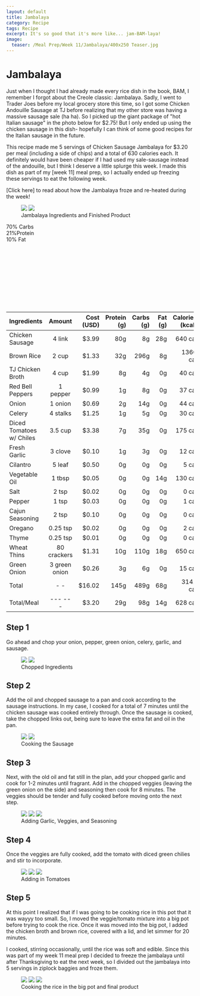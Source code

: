 ```yaml
---
layout: default
title: Jambalaya
category: Recipe
tags: Recipe
excerpt: It's so good that it's more like... jam-BAM-laya! 
image:
  teaser: /Meal Prep/Week 11/Jambalaya/400x250 Teaser.jpg
---
```


# Jambalaya

Just when I thought I had already made every rice dish in the book, BAM, I remember I forgot about the Creole classic: Jambalaya. Sadly, I went to Trader Joes before my local grocery store this time, so I got some Chicken Andouille Sausage at TJ before realizing  that my other store was having a massive sausage sale (ha ha). So I picked up the giant package of "hot Italian sausage" in the photo below for $2.75! But I only ended up using the chicken sausage in this dish- hopefully I can think of some good recipes for the Italian sausage in the future. 
 
This recipe made me 5 servings of Chicken Sausage Jambalaya for $3.20 per meal (including a side of chips) and a total of 630 calories each. It definitely would have been cheaper if I had used my sale-sausage instead of the andouille, but I think I deserve a little splurge this week. I made this dish as part of my [week 11] meal prep, so I actually ended up freezing these servings to eat the following week. 

[Click here] to read about how the Jambalaya froze and re-heated during the week!

<figure class="half">
	<img src="{{ site.url }}/images/Meal Prep/Week 11/Jambalaya/0 Ingredients.jpg">
	<img src="{{ site.url }}/images/Meal Prep/Week 11/Jambalaya/0.5 Finished.jpg">
	<figcaption> Jambalaya Ingredients and Finished Product </figcaption>
</figure>

<div class="c100 p70 big">
  <span>70% Carbs </span>
  <div class="slice">
    <div class="bar"></div>
    <div class="fill"></div>
  </div>
</div>

<div class="c100 p21 big">
  <span>21%Protein </span>
  <div class="slice">
    <div class="bar"></div>
    <div class="fill"></div>
  </div>
</div>

<div class="c100 p10 big">
  <span>10% Fat </span>
  <div class="slice">
    <div class="bar"></div>
    <div class="fill"></div>
  </div>
</div>

<br>
<br />
<br>
<br />
<br>
<br />
<br>
<br />
<br>
<br />


|	**Ingredients**	|	**Amount**		|	 **Cost (USD)** 	|	**Protein (g)**	|	**Carbs (g)**	|	**Fat (g)**	|	**Calories (kcal)**
|	:----------	|	:----------:		|	 ---------: 	|	 ---------: 	|	 ---------: 	|	 ---------: 	|	 ---------: 
|	Chicken Sausage	|	4	link	|	 $3.99 	|	80g	|	8g	|	28g	|	640 cal
|	Brown Rice	|	2	cup	|	 $1.33 	|	32g	|	296g	|	8g	|	1360 cal
|	TJ Chicken Broth	|	4	cup	|	 $1.99 	|	8g	|	4g	|	0g	|	40 cal
|	Red Bell Peppers	|	1	pepper	|	 $0.99 	|	1g	|	8g	|	0g	|	37 cal
|	Onion	|	1	onion	|	 $0.69 	|	2g	|	14g	|	0g	|	44 cal
|	Celery	|	4	stalks	|	 $1.25 	|	1g	|	5g	|	0g	|	30 cal
|	Diced Tomatoes w/ Chiles	|	3.5	cup	|	 $3.38 	|	7g	|	35g	|	0g	|	175 cal
|	Fresh Garlic	|	3	clove	|	 $0.10 	|	1g	|	3g	|	0g	|	12 cal
|	Cilantro	|	5	leaf	|	 $0.50 	|	0g	|	0g	|	0g	|	5 cal
|	Vegetable Oil	|	1	tbsp	|	 $0.05 	|	0g	|	0g	|	14g	|	130 cal
|	Salt	|	2	tsp	|	 $0.02 	|	0g	|	0g	|	0g	|	0 cal
|	Pepper	|	1	tsp	|	 $0.03 	|	0g	|	0g	|	0g	|	1 cal
|	Cajun Seasoning	|	2	tsp	|	 $0.10 	|	0g	|	0g	|	0g	|	0 cal
|	Oregano	|	0.25	tsp	|	 $0.02 	|	0g	|	0g	|	0g	|	2 cal
|	Thyme	|	0.25	tsp	|	 $0.01 	|	0g	|	0g	|	0g	|	0 cal
|	Wheat Thins	|	80	crackers	|	 $1.31 	|	10g	|	110g	|	18g	|	650 cal
|	Green Onion	|	3	green onion	|	 $0.26 	|	3g	|	6g	|	0g	|	15 cal
|	Total	|	-	-	|	 $16.02 	|	145g	|	489g	|	68g	|	3141 cal
|	Total/Meal	|	---	---	|	 $3.20 	|	29g	|	98g	|	14g	|	628 cal


<h2> Step 1 </h2>

Go ahead and chop your onion, pepper, green onion, celery, garlic, and sausage.  

<figure class="half">
	<img src="{{ site.url }}/images/Meal Prep/Week 11/Jambalaya/1 Chopped.jpg">
	<img src="{{ site.url }}/images/Meal Prep/Week 11/Jambalaya/1.5 Chopped.jpg">
	<figcaption> Chopped Ingredients </figcaption>
</figure>

<h2> Step 2 </h2>

Add the oil and chopped sausage to a pan and cook according to the sausage instructions. In my case, I cooked for a total of 7 minutes until the chicken sausage was cooked entirely through. Once the sausage is cooked, take the chopped links out, being sure to leave the extra fat and oil in the pan. 

<figure class="half">
	<img src="{{ site.url }}/images/Meal Prep/Week 11/Jambalaya/2 Sausage.jpg">
	<img src="{{ site.url }}/images/Meal Prep/Week 11/Jambalaya/2.5 Cooked Sausage.jpg">
	<figcaption> Cooking the Sausage </figcaption>
</figure>

<h2> Step 3 </h2>

Next, with the old oil and fat still in the plan, add your chopped garlic and cook for 1-2 minutes until fragrant. Add in the chopped veggies (leaving the green onion on the side) and seasoning then cook for 8 minutes. The veggies should be tender and fully cooked before moving onto the next step. 

<figure class="third">
	<img src="{{ site.url }}/images/Meal Prep/Week 11/Jambalaya/3 Garlic.jpg">
	<img src="{{ site.url }}/images/Meal Prep/Week 11/Jambalaya/3.5 Veggies.jpg">
	<img src="{{ site.url }}/images/Meal Prep/Week 11/Jambalaya/3.7 Seasoning.jpg">
	<figcaption> Adding Garlic, Veggies, and Seasoning </figcaption>
</figure>

<h2> Step 4 </h2>

Once the veggies are fully cooked, add the tomato with diced green chilies and stir to incorporate. 

<figure class="third">
	<img src="{{ site.url }}/images/Meal Prep/Week 11/Jambalaya/4 Cooked.jpg">
	<img src="{{ site.url }}/images/Meal Prep/Week 11/Jambalaya/4.5 Tomatoes.jpg">
	<img src="{{ site.url }}/images/Meal Prep/Week 11/Jambalaya/4.7 Incorporated.jpg">
	<figcaption> Adding in Tomatoes </figcaption>
</figure>

<h2> Step 5 </h2>

At this point I realized that if I was going to be cooking rice in this pot that it was wayyy too small. So, I moved the veggie/tomato mixture into a big pot before trying to cook the rice. Once it was moved into the big pot, I added the chicken broth and brown rice, covered with a lid, and let simmer for 20 minutes. 

I cooked, stirring occasionally, until the rice was soft and edible. Since this was part of my week 11 meal prep I decided to freeze the jambalaya until after Thanksgiving to eat the next week, so I divided out the jambalaya into 5 servings in ziplock baggies and froze them. 

<figure class="third">
	<img src="{{ site.url }}/images/Meal Prep/Week 11/Jambalaya/5 Big Pot.jpg">
	<img src="{{ site.url }}/images/Meal Prep/Week 11/Jambalaya/5.5 Rice.jpg">
	<img src="{{ site.url }}/images/Meal Prep/Week 11/Jambalaya/5.7 Rice Cooked.jpg">
	<figcaption> Cooking the rice in the big pot and final product </figcaption>
</figure>
